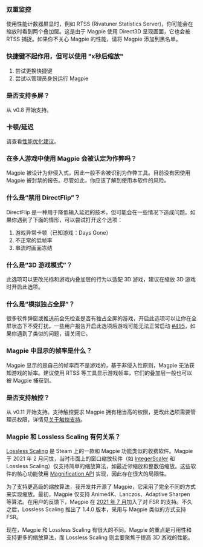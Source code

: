 ### 双重监控

使用性能计数器屏显时，例如 RTSS (Rivatuner Statistics Server)，你可能会在缩放时看到两个叠加层。这是由于 Magpie 使用 Direct3D 呈现画面，它也会被 RTSS 捕捉。如果你不关心 Magpie 的性能，请将 Magpie 添加到黑名单。

### 快捷键不起作用，但可以使用 "x秒后缩放"

1. 尝试更换快捷键
2. 尝试以管理员身份运行 Magpie

### 是否支持多屏？

从 v0.8 开始支持。

### 卡顿/延迟

请查看[性能优化建议](https://github.com/Blinue/Magpie/wiki/性能优化建议)。

### 在多人游戏中使用 Magpie 会被认定为作弊吗？

Magpie 被设计为非侵入式，因此一般不会被识别为作弊工具。目前没有因使用 Magpie 被封禁的报告。尽管如此，你应该了解到使用本软件的风险。

### 什么是“禁用 DirectFlip”？

DirectFlip 是一种用于降低输入延迟的技术，但可能会在一些情况下造成问题。如果你遇到了下面的情形，可以尝试打开这个选项：

1. 游戏异常卡顿（已知游戏：Days Gone）
2. 不正常的低帧率
3. 串流时画面冻结

### 什么是“3D 游戏模式”？

此选项可以更改光标和游戏内叠加层的行为以适配 3D 游戏，建议在缩放 3D 游戏时开启此选项。

### 什么是“模拟独占全屏”？

很多软件弹窗或推送前会先检查是否有独占全屏的游戏，开启此选项可以让你在全屏状态下不受打扰。一些用户报告开启此选项后游戏可能无法正常启动 [#495](https://github.com/Blinue/Magpie/issues/495)，如果你遇到了类似的问题，请关闭它。

### Magpie 中显示的帧率是什么？

Magpie 显示的是自己的帧率而不是游戏的，基于非侵入性原则，Magpie 无法获知游戏的帧率。建议使用 RTSS 等工具显示游戏帧率，它们的叠加层一般也可以被 Magpie 捕获到。

### 是否支持触控？

从 v0.11 开始支持。支持触控要求 Magpie 拥有相当高的权限，更改此选项需要管理员权限，详情见[关于触控支持](https://github.com/Blinue/Magpie/wiki/关于触控支持)。

### Magpie 和 Lossless Scaling 有何关系？

[Lossless Scaling](https://store.steampowered.com/app/993090/Lossless_Scaling/) 是 Steam 上的一款和 Magpie 功能类似的收费软件。Magpie 于 2021 年 2 月问世，当时市面上的窗口缩放软件（如 [IntegerScaler](https://tanalin.com/en/projects/integer-scaler/) 和 Lossless Scaling）仅支持简单的缩放算法，如最近邻缩放和整数倍缩放。这些软件的核心功能使用 [Magnification API](https://learn.microsoft.com/en-us/windows/win32/api/_magapi/) 实现，因此存在很大的局限性。

为了支持更高级的缩放算法，我开发并开源了 Magpie，它采用了完全不同的方式来实现缩放。最初，Magpie 仅支持 Anime4K、Lanczos、Adaptive Sharpen 等算法。在用户的反馈下，Magpie 在 [2021 年 7 月](https://github.com/Blinue/Magpie/commit/7f6c66f3b47ccd64da41d298faa7a8e185bd5299)加入了对 FSR 的支持。不久之后，Lossless Scaling 推出了 1.4.0 版本，采用与 Magpie 类似的方式支持 FSR。

现在，Magpie 和 Lossless Scaling 有很大的不同。Magpie 的重点是可用性和支持更多的缩放算法，而 Lossless Scaling 则主要聚焦于提高 3D 游戏的性能。

